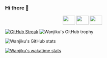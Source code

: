 ### Hi there 👋


<p align="center">
<a href="https://twitter.com/TheKatuni" target="blank"><img align="center" src="https://cdn.jsdelivr.net/npm/simple-icons@3.0.1/icons/twitter.svg" alt="" height="30" width="40" /></a>
<a href="https://www.linkedin.com/in/ann-wanjiku-863929187/" target="blank"><img align="center" src="https://cdn.jsdelivr.net/npm/simple-icons@3.0.1/icons/linkedin.svg" alt="" height="30" width="40" /></a>
 <a href="https://www.linkedin.com/in/ann-wanjiku-863929187/" target="blank"><img align="center" src="https://cdn.jsdelivr.net/npm/simple-icons@3.0.1/icons/gmail.svg" alt="" height="30" width="40" /></a>
</p>

[![GitHub Streak](http://github-readme-streak-stats.herokuapp.com?user=wanjikukatuni&theme=dracula)](https://git.io/streak-stats)
![Wanjiku's GitHub trophy](https://github-profile-trophy.vercel.app/?username=wanjikukatuni&theme=radical)


![Wanjiku's GitHub stats](https://github-readme-stats.vercel.app/api?username=wanjikukatuni&show_icons=true&theme=jolly)



[![Wanjiku's wakatime stats](https://github-readme-stats.vercel.app/api/wakatime?username=wanjikukatuni)](https://github.com/wanjikukatuni/github-readme-stats)


